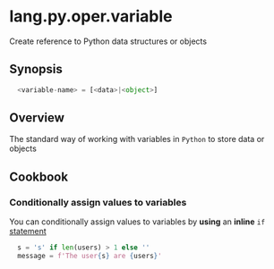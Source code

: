 # lang.py.oper.variable

Create reference to Python data structures or objects

## Synopsis

```py
  <variable-name> = [<data>|<object>]
```

## Overview

The standard way of working with variables in `Python` to store data or objects

## Cookbook

### Conditionally assign values to variables

You can conditionally assign values to variables by **using** an **inline**
`if` [statement](./4g9v.md)

```py
  s = 's' if len(users) > 1 else ''
  message = f'The user{s} are {users}'
```
